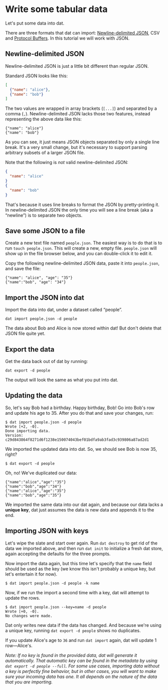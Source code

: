 # Write some tabular data

Let's put some data into dat.

There are three formats that dat can import: <a href="http://ndjson.org/" target="_blank">Newline-delimited JSON</a>, CSV and <a href="https://developers.google.com/protocol-buffers/" target="_blank">Protocol Buffers</a>. In this tutorial we will work with JSON.

## Newline-delimited JSON

Newline-delimited JSON is just a little bit different than regular JSON.

Standard JSON looks like this:

```JSON
[
  {"name": "alice"},
  {"name": "bob"}
]
```

The two values are wrapped in array brackets (`[...]`) and separated by a comma (`,`). Newline-delimited JSON lacks those two features, instead representing the above data like this:

```
{"name": "alice"}
{"name": "bob"}
```

As you can see, it just means JSON objects separated by only a single line break. It's a very small change, but it's necessary to support parsing arbitrary subsets of a larger JSON file.

Note that the following is _not_ valid newline-delimited JSON:

```JSON
{
  "name": "alice"
}
{
  "name": "bob"
}
```

That's because it uses line breaks to format the JSON by pretty-printing it. In newline-delimited JSON the only time you will see a line break (aka a “newline”) is to separate two objects.

## Save some JSON to a file

Create a new text file named `people.json`. The easiest way is to do that is to run `touch people.json`. This will create a new, empty file. `people.json` will show up in the file browser below, and you can double-click it to edit it.

Copy the following newline-delimited JSON data, paste it into `people.json`, and save the file:

```
{"name": "alice", "age": "35"}
{"name":"bob", "age": "34"}
```

## Import the JSON into dat

Import the data into dat, under a dataset called “people”.

```
dat import people.json -d people
```

The data about Bob and Alice is now stored within dat! But don't delete that JSON file quite yet.


## Export the data

Get the data back out of dat by running:

```
dat export -d people
```

The output will look the same as what you put into dat.

## Updating the data

So, let's say Bob had a birthday. Happy birthday, Bob! Go into Bob's row and update his age to 35. After you do that and save your changes, run:

```
$ dat import people.json -d people
Wrote [+2, -0].
Done importing data.
Version: c29d843864f8271d6f1238e150074043bef01bdfa9ab3fad3c939806a87ad2d1
```

We imported the updated data into dat. So, we should see Bob is now 35, right?

```
$ dat export -d people
```

Oh, no! We've duplicated our data:

```
{"name":"alice","age":"35"}
{"name":"bob","age":"34"}
{"name":"alice","age":"35"}
{"name":"bob","age":"35"}
```

We imported the same data into our dat again, and because our data lacks a **unique key**, dat just assumes the data is new data and appends it to the end.

## Importing JSON with keys

Let's wipe the slate and start over again. Run `dat destroy` to get rid of the data we imported above, and then run `dat init` to initialize a fresh dat store, again accepting the defaults for the three prompts.

Now import the data again, but this time let's specify that the `name` field should be used as the key (we know this isn't probably a unique key, but let's entertain it for now).

```
$ dat import people.json -d people -k name
```

Now, if we run the import a second time with a key, dat will attempt to update the rows.

```
$ dat import people.json --key=name -d people
Wrote [+0, -0].
No changes were made.
```

Dat only writes new data if the data has changed. And because we're using a unique key, running `dat export -d people` shows no duplicates.

If you update Alice's age to `36` and run `dat import` again, dat will update 1 row—Alice's.

*Note: If no key is found in the provided data, dat will generate it automatically. That automatic key can be found in the metadata by using `dat export -d people --full`. For some use cases, importing data without a key is perfectly fine behavior, but in other cases, you will want to make sure your incoming data has one. It all depends on the nature of the data that you are importing.*
